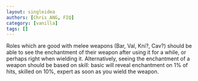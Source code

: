 ```yaml
---
layout: singleidea
authors: [Chris_ANG, FIQ]
category: [vanilla]
tags: []
---
```

Roles which are good with melee weapons (Bar, Val, Kni?, Cav?) should be able to see the enchantment of their weapon after using it for a while, or perhaps right when wielding it. Alternatively, seeing the enchantment of a weapon should be based on skill: basic will reveal enchantment on 1% of hits, skilled on 10%, expert as soon as you wield the weapon.
